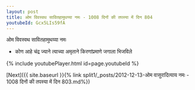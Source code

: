 ```yaml
---
layout: post
title: ओम विवस्वथ सावितहामुथय्या नमः - 1008 दिनों की तपस्या में दिन 804
youtubeId: Gcx5LIs59fA
---
```

 
 
 ओम विवस्वथ सावितहामुथय्या नमः  
 
 -  कोण आहे चंद्र ज्याने त्याच्या अमृताने किरणांप्रमाणे जगाला भिजविले 
 
  
 
  
 
 
 
 
 
 


{% include youtubePlayer.html id=page.youtubeId %}
 
[Next]({{ site.baseurl }}{% link  split1/_posts/2012-12-13-ओम वासुरादित्याय नमः - 1008 दिनों की तपस्या में दिन 803.md%})
 
